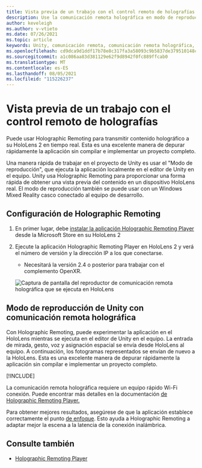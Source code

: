 ```yaml
---
title: Vista previa de un trabajo con el control remoto de holografías
description: Use la comunicación remota holográfica en modo de reproducción para obtener una vista previa de los cambios de la aplicación en un dispositivo sin implementar una aplicación.
author: keveleigh
ms.author: v-vtieto
ms.date: 07/26/2021
ms.topic: article
keywords: Unity, comunicación remota, comunicación remota holográfica, reproductor de comunicación remota holográfica, HoloLens, casco de realidad mixta, casco de realidad mixta de Windows, casco de realidad virtual, modo de juego de Unity
ms.openlocfilehash: cd9dca9d1ddf17b78e8c317fa3a58093c9b5837de379510148c6e645b31120ca
ms.sourcegitcommit: a1c086aa83d381129e62f9d8942f0fc889ffcab0
ms.translationtype: MT
ms.contentlocale: es-ES
ms.lasthandoff: 08/05/2021
ms.locfileid: "115226237"
---
```

# <a name="preview-your-work-with-holographic-remoting"></a>Vista previa de un trabajo con el control remoto de holografías

Puede usar Holographic Remoting para transmitir contenido holográfico a su HoloLens 2 en tiempo real. Esta es una excelente manera de depurar rápidamente la aplicación sin compilar e implementar un proyecto completo. 

Una manera rápida de trabajar en el proyecto de Unity es usar el "Modo de reproducción", que ejecuta la aplicación localmente en el editor de Unity en el equipo. Unity usa Holographic Remoting para proporcionar una forma rápida de obtener una vista previa del contenido en un dispositivo HoloLens real. El modo de reproducción también se puede usar con un Windows Mixed Reality casco conectado al equipo de desarrollo.

## <a name="holographic-remoting-setup"></a>Configuración de Holographic Remoting

1. En primer lugar, debe [instalar la aplicación Holographic Remoting Player](https://www.microsoft.com/store/productId/9NBLGGH4SV40) desde la Microsoft Store en su HoloLens 2
2. Ejecute la aplicación Holographic Remoting Player en HoloLens 2 y verá el número de versión y la dirección IP a los que conectarse.
    * Necesitará la versión 2.4 o posterior para trabajar con el complemento OpenXR.

    ![Captura de pantalla del reproductor de comunicación remota holográfica que se ejecuta en HoloLens](images/openxr-features-img-01.png)

## <a name="unity-play-mode-with-holographic-remoting"></a>Modo de reproducción de Unity con comunicación remota holográfica

Con Holographic Remoting, puede experimentar la aplicación en el HoloLens mientras se ejecuta en el editor de Unity en el equipo. La entrada de mirada, gesto, voz y asignación espacial se envía desde HoloLens al equipo. A continuación, los fotogramas representados se envían de nuevo a la HoloLens. Esta es una excelente manera de depurar rápidamente la aplicación sin compilar e implementar un proyecto completo.

[!INCLUDE[](includes/unity-play-mode.md)]

La comunicación remota holográfica requiere un equipo rápido Wi-Fi conexión. Puede encontrar más detalles en la documentación [de Holographic Remoting Player.](../platform-capabilities-and-apis/holographic-remoting-player.md)

Para obtener mejores resultados, asegúrese de que la aplicación establece correctamente el punto [de enfoque](focus-point-in-unity.md). Esto ayuda a Holographic Remoting a adaptar mejor la escena a la latencia de la conexión inalámbrica.

## <a name="see-also"></a>Consulte también

* [Holographic Remoting Player](../platform-capabilities-and-apis/holographic-remoting-player.md)
